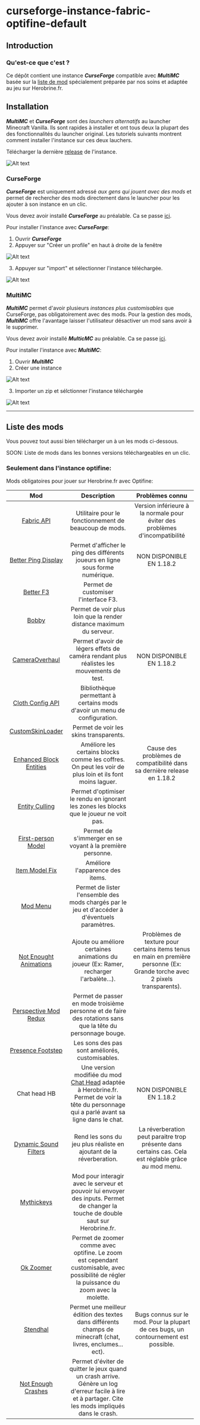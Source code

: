 # curseforge-instance-fabric-optifine-default

## **Introduction**

### **Qu'est-ce que c'est ?**

Ce dépôt contient une instance **_CurseForge_** compatible avec **_MultiMC_** basée sur la [liste de mod](#liste-des-mods) spécialement préparée par nos soins et adaptée au jeu sur Herobrine.fr.

## **Installation**

**_MultiMC_** et **_CurseForge_** sont des _launchers alternatifs_ au launcher Minecraft Vanilla. Ils sont rapides à installer et ont tous deux la plupart des des fonctionnalités du launcher original. Les tutoriels suivants montrent comment installer l'instance sur ces deux lauchers.

Télécharger la dernière [release](https://github.com/HB-Modding-Crew/curseforge-instance-fabric-optifine-default/releases) de l'instance.

![Alt text](images/instance_download.png?raw=true "Créer une profil")

### **CurseForge**

**_CurseForge_** est uniquement adressé _aux gens qui jouent avec des mods_ et permet de rechercher des mods directement dans le launcher pour les ajouter à son instance en un clic.

Vous devez avoir installé **_CurseForge_** au préalable. Ca se passe [ici](https://download.curseforge.com).

Pour installer l'instance avec **_CurseForge_**:

1. Ouvrir **_CurseForge_**
2. Appuyer sur "Créer un profile" en haut à droite de la fenêtre

![Alt text](images/curse_forge_install_new_profile.png?raw=true "Créer une profil")

3. Appuyer sur "import" et sélectionner l'instance téléchargée.

![Alt text](images/curse_forge_install_import_profile.png?raw=true "Créer une profil")

### **MultiMC**

**_MultiMC_** permet d'avoir plusieurs _instances plus customisables_ que CurseForge, pas obligatoirement avec des mods. Pour la gestion des mods, **_MultiMC_** offre l'avantage laisser l'utilisateur désactiver un mod sans avoir à le supprimer.

Vous devez avoir installé **_MulticMC_** au préalable. Ca se passe [ici](https://multimc.org).

Pour installer l'instance avec **_MultiMC_**:

1. Ouvrir **_MultiMC_**
2. Créer une instance

![Alt text](images/mmc_install_new_profile.png?raw=true "Créer une profil")

3. Importer un zip et sélctionner l'instance téléchargée

![Alt text](images/mmc_install_import_profile.png?raw=true "Créer une profil")

---

## **Liste des mods**

Vous pouvez tout aussi bien télécharger un à un les mods ci-dessous.

SOON: Liste de mods dans les bonnes versions téléchargeables en un clic.

### **Seulement dans l'instance optifine:**

Mods obligatoires pour jouer sur Herobrine.fr avec Optifine:

|                                               Mod                                               |                                                                                              Description                                                                                               |                                                       Problèmes connu                                                       |
| :---------------------------------------------------------------------------------------------: | :----------------------------------------------------------------------------------------------------------------------------------------------------------------------------------------------------: | :-------------------------------------------------------------------------------------------------------------------------: |
|              [Fabric API](https://www.curseforge.com/minecraft/mc-mods/fabric-api)              |                                                                         Utilitaire pour le fonctionnement de beaucoup de mods.                                                                         |                         Version inférieure à la normale pour éviter des problèmes d'incompatibilité                         |
|     [Better Ping Display](https://www.curseforge.com/minecraft/mc-mods/better-ping-display)     |                                                            Permet d'afficher le ping des différents joueurs en ligne sous forme numérique.                                                             |                                                  NON DISPONIBLE EN 1.18.2                                                   |
|               [Better F3](https://www.curseforge.com/minecraft/mc-mods/betterf3)                |                                                                                  Permet de customiser l'interface F3.                                                                                  |                                                                                                                             |
|                   [Bobby](https://www.curseforge.com/minecraft/mc-mods/bobby)                   |                                                                  Permet de voir plus loin que la render distance maximum du serveur.                                                                   |                                                                                                                             |
|          [CameraOverhaul](https://www.curseforge.com/minecraft/mc-mods/cameraoverhaul)          |                                                        Permet d'avoir de légers effets de caméra rendant plus réalistes les mouvements de test.                                                        |                                                  NON DISPONIBLE EN 1.18.2                                                   |
|       [Cloth Config API](https://www.curseforge.com/minecraft/mc-mods/cloth-config-forge)       |                                                               Bibliothèque permettant à certains mods d'avoir un menu de configuration.                                                                |                                                                                                                             |
|        [CustomSkinLoader](https://www.curseforge.com/minecraft/mc-mods/customskinloader)        |                                                                                 Permet de voir les skins transparents.                                                                                 |                                                                                                                             |
| [Enhanced Block Entities](https://www.curseforge.com/minecraft/mc-mods/enhanced-block-entities) |                                                Améliore les certains blocks comme les coffres. On peut les voir de plus loin et ils font moins laguer.                                                 |                           Cause des problèmes de compatibilité dans sa dernière release en 1.18.2                           |
|          [Entity Culling](https://www.curseforge.com/minecraft/mc-mods/entityculling)           |                                                        Permet d'optimiser le rendu en ignorant les zones les blocks que le joueur ne voit pas.                                                         |                                                                                                                             |
|      [First-person Model](https://www.curseforge.com/minecraft/mc-mods/first-person-model)      |                                                                       Permet de s'immerger en se voyant à la première personne.                                                                        |                                                                                                                             |
|          [Item Model Fix](https://www.curseforge.com/minecraft/mc-mods/item-model-fix)          |                                                                                    Améliore l'apparence des items.                                                                                     |                                                                                                                             |
|                [Mod Menu](https://www.curseforge.com/minecraft/mc-mods/modmenu)                 |                                                     Permet de lister l'ensemble des mods chargés par le jeu et d'accéder à d'éventuels paramètres.                                                     |                                                                                                                             |
|  [Not Enought Animations](https://www.curseforge.com/minecraft/mc-mods/not-enough-animations)   |                                                        Ajoute ou améliore certaines animations du joueur (Ex: Ramer, recharger l'arbalète...).                                                         | Problèmes de texture pour certains items tenus en main en première personne (Ex: Grande torche avec 2 pixels transparents). |
|   [Perspective Mod Redux](https://www.curseforge.com/minecraft/mc-mods/perspective-mod-redux)   |                                              Permet de passer en mode troisième personne et de faire des rotations sans que la tête du personnage bouge.                                               |                                                                                                                             |
|      [Presence Footstep](https://www.curseforge.com/minecraft/mc-mods/presence-footsteps)       |                                                                            Les sons des pas sont améliorés, customisables.                                                                             |                                                                                                                             |
|                                          Chat head HB                                           | Une version modifiée du mod [Chat Head](https://www.curseforge.com/minecraft/mc-mods/chat-heads) adaptée à Herobrine.fr. Permet de voir la tête du personnage qui a parlé avant sa ligne dans le chat. |                                                  NON DISPONIBLE EN 1.18.2                                                   |
|   [Dynamic Sound Filters](https://www.curseforge.com/minecraft/mc-mods/dynamic-sound-filters)   |                                                                  Rend les sons du jeu plus réaliste en ajoutant de la réverberation.                                                                   |            La réverberation peut paraitre trop présente dans certains cas. Cela est réglable grâce au mod menu.             |
|                 [Mythickeys](https://github.com/ASangarin/MythicKeys/releases)                  |                                   Mod pour interagir avec le serveur et pouvoir lui envoyer des inputs. Permet de changer la touche de double saut sur Herobrine.fr.                                   |                                                                                                                             |
|               [Ok Zoomer](https://www.curseforge.com/minecraft/mc-mods/ok-zoomer)               |                               Permet de zoomer comme avec optifine. Le zoom est cependant customisable, avec possibilité de régler la puissance du zoom avec la molette.                               |                                                                                                                             |
|                [Stendhal](https://www.curseforge.com/minecraft/mc-mods/stendhal)                |                                              Permet une meilleur édition des textes dans différents champs de minecraft (chat, livres, enclumes... ect).                                               |                     Bugs connus sur le mod. Pour la plupart de ces bugs, un contournement est possible.                     |
|      [Not Enough Crashes](https://www.curseforge.com/minecraft/mc-mods/not-enough-crashes)      |                          Permet d'éviter de quitter le jeux quand un crash arrive. Génère un log d'erreur facile à lire et à partager. Cite les mods impliqués dans le crash.                          |                                                                                                                             |
